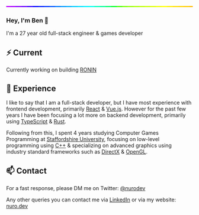 <img style="width:100%;height:3px;" src="./bar.gif" />

### Hey, I'm Ben 👋

I'm a 27 year old full-stack engineer & games developer

## ⚡️ Current

Currently working on building [RONIN](https://ronin.co/)

## 💎 Experience

I like to say that I am a full-stack developer, but I have most experience with frontend development, primarily [React](https://reactjs.org/) & [Vue.js](https://vuejs.org/). However for the past few years I have been focusing a lot more on backend development, primarily using [TypeScript](https://www.typescriptlang.org/) & [Rust](https://www.rust-lang.org/).

Following from this, I spent 4 years studying Computer Games Programming at [Staffordshire University](https://www.staffs.ac.uk/), focusing on low-level programming using [C++](https://www.cplusplus.com/) & specializing on advanced graphics using industry standard frameworks such as [DirectX](https://docs.microsoft.com/en-us/windows/win32/directx) & [OpenGL](https://www.opengl.org/).

## 📫 Contact

For a fast response, please DM me on Twitter: [@nurodev](https://twitter.com/direct_messages/create/nurodev) 

Any other queries you can contact me via [LinkedIn](https://www.linkedin.com/in/nurodev) or via my website: [nuro.dev](https://nuro.dev/contact)
